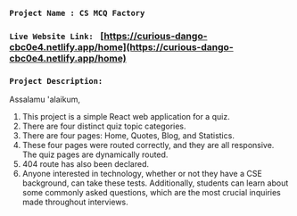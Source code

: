 
### `Project Name : CS MCQ Factory`

### `Live Website Link: ` [https://curious-dango-cbc0e4.netlify.app/home](https://curious-dango-cbc0e4.netlify.app/home)
### `Project Description: `

Assalamu 'alaikum,

1) This project is a simple React web application for a quiz. 
2) There are four distinct quiz topic categories. 
3) There are four pages: Home, Quotes, Blog, and Statistics. 
4) These four pages were routed correctly, and they are all responsive. The quiz pages are dynamically routed.
5) 404 route has also been declared. 
6) Anyone interested in technology, whether or not they have a CSE background, can take these tests. Additionally, students can learn about some commonly asked questions, which are the most crucial inquiries made throughout interviews.


